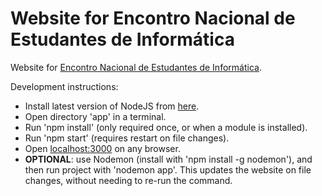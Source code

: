 # Website for Encontro Nacional de Estudantes de Informática
Website for [Encontro Nacional de Estudantes de Informática](https://www.enei.pt).

Development instructions:
- Install latest version of NodeJS from [here](https://nodejs.org/en/).
- Open directory 'app' in a terminal.
- Run 'npm install' (only required once, or when a module is installed).
- Run 'npm start' (requires restart on file changes).
- Open [localhost:3000](http://localhost:3000) on any browser.
- **OPTIONAL**: use Nodemon (install with 'npm install -g nodemon'), and then run project with 'nodemon app'. This updates the website on file changes, without needing to re-run the command.

